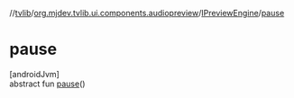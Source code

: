 //[tvlib](../../../index.md)/[org.mjdev.tvlib.ui.components.audiopreview](../index.md)/[IPreviewEngine](index.md)/[pause](pause.md)

# pause

[androidJvm]\
abstract fun [pause](pause.md)()
